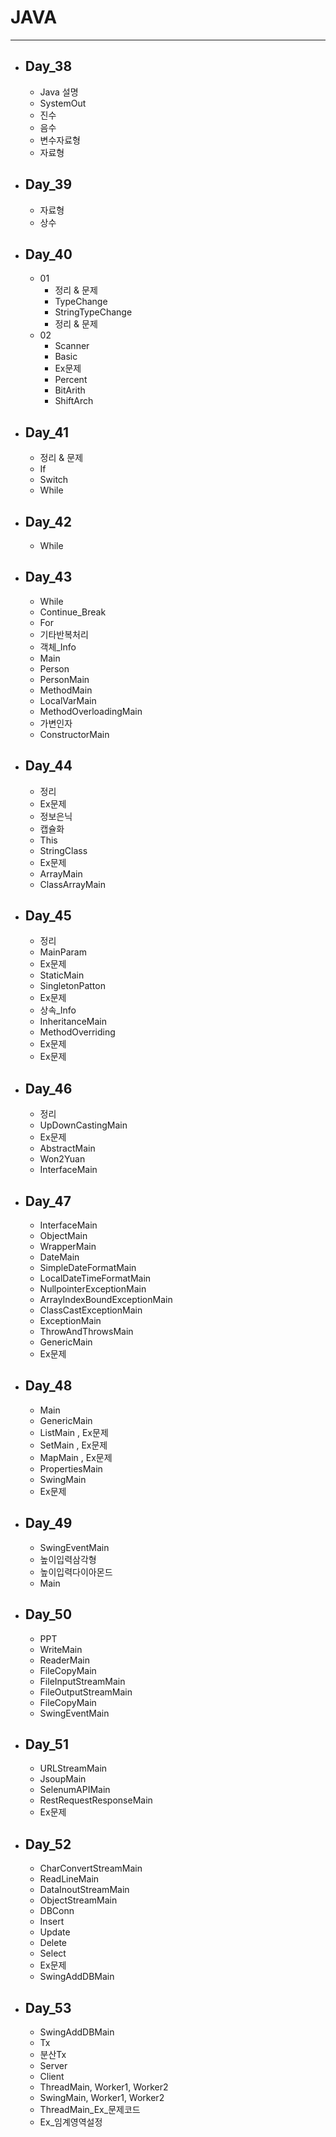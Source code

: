 # JAVA
---

- ## Day_38
  - Java 설명
  - SystemOut
  - 진수
  - 음수
  - 변수자료형
  - 자료형
    
- ## Day_39
  - 자료형
  - 상수

- ## Day_40
  - 01
    - 정리 & 문제
    - TypeChange
    - StringTypeChange
    - 정리 & 문제
  - 02
    - Scanner
    - Basic
    - Ex문제
    - Percent
    - BitArith
    - ShiftArch
    
- ## Day_41
  - 정리 & 문제
  - If
  - Switch
  - While
 
- ## Day_42
  - While

- ## Day_43
  - While
  - Continue_Break
  - For
  - 기타반복처리
  - 객체_Info
  - Main
  - Person
  - PersonMain
  - MethodMain
  - LocalVarMain
  - MethodOverloadingMain
  - 가변인자
  - ConstructorMain

- ## Day_44
  - 정리
  - Ex문제
  - 정보은닉
  - 캡슐화
  - This
  - StringClass
  - Ex문제
  - ArrayMain
  - ClassArrayMain

- ## Day_45
  - 정리
  - MainParam
  - Ex문제
  - StaticMain
  - SingletonPatton
  - Ex문제
  - 상속_Info
  - InheritanceMain
  - MethodOverriding
  - Ex문제
  - Ex문제
 
- ## Day_46
  - 정리
  - UpDownCastingMain
  - Ex문제
  - AbstractMain
  - Won2Yuan
  - InterfaceMain

- ## Day_47
  - InterfaceMain
  - ObjectMain
  - WrapperMain
  - DateMain
  - SimpleDateFormatMain
  - LocalDateTimeFormatMain
  - NullpointerExceptionMain
  - ArrayIndexBoundExceptionMain
  - ClassCastExceptionMain
  - ExceptionMain
  - ThrowAndThrowsMain
  - GenericMain
  - Ex문제

- ## Day_48
  - Main
  - GenericMain
  - ListMain , Ex문제
  - SetMain , Ex문제
  - MapMain , Ex문제
  - PropertiesMain
  - SwingMain
  - Ex문제

- ## Day_49
  - SwingEventMain
  - 높이입력삼각형
  - 높이입력다이아몬드
  - Main

- ## Day_50
  - PPT
  - WriteMain
  - ReaderMain
  - FileCopyMain
  - FileInputStreamMain
  - FileOutputStreamMain
  - FileCopyMain
  - SwingEventMain

- ## Day_51
  - URLStreamMain
  - JsoupMain
  - SelenumAPIMain
  - RestRequestResponseMain
  - Ex문제

- ## Day_52
  - CharConvertStreamMain
  - ReadLineMain
  - DataInoutStreamMain
  - ObjectStreamMain
  - DBConn
  - Insert
  - Update
  - Delete
  - Select
  - Ex문제
  - SwingAddDBMain

- ## Day_53
  - SwingAddDBMain
  - Tx
  - 분산Tx
  - Server
  - Client
  - ThreadMain, Worker1, Worker2
  - SwingMain, Worker1, Worker2
  - ThreadMain_Ex_문제코드
  - Ex_임계영역설정
